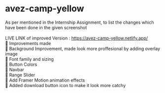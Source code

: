 # avez-camp-yellow
As per mentioned in the Internship Assignment, to list the changes which have been done in the given screenshot 
<br>
<br>
LIVE LINK of improved Version : https://avez-camp-yellow.netlify.app/
<br>
🔴 Improvements made
<br>
🎯 Background Improvement, made look more proffesional by adding overlay image
<br>
🎯 Font family and sizing
<br>
🎯 Button Colors
<br>
🎯 Navbar 
<br>
🎯 Range Slider
<br>
🎯 Add Framer Motion animation effects
<br>
🎯 Added download button icon to make it look more catchy 

